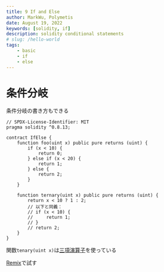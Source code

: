 ```yaml
---
title: 9 If and Else
author: MarkWu, Polymetis
date: August 19, 2022
keywords: [solidity, if]
description: solidity conditional statements
# slug: /hello-world
tags:
    - basic
    - if
    - else
---
```


# 条件分岐

条件分岐の書き方もできる

```solidity
// SPDX-License-Identifier: MIT
pragma solidity ^0.8.13;

contract IfElse {
    function foo(uint x) public pure returns (uint) {
        if (x < 10) {
            return 0;
        } else if (x < 20) {
            return 1;
        } else {
            return 2;
        }
    }

    function ternary(uint x) public pure returns (uint) {
        return x < 10 ? 1 : 2;
        // 以下と同義：
        // if (x < 10) {
        //     return 1;
        // }
        // return 2;
    }
}
```

関数`tenary(uint x)`は[三項演算子](https://developer.mozilla.org/ja/docs/Web/JavaScript/Reference/Operators/Conditional_Operator)を使っている

[Remix](https://remix.ethereum.org/)で試す
